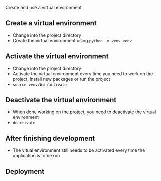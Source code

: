 Create and use a virtual environment

## Create a virtual environment
+ Change into the project directory
+ Create the virtual environment using `python -m venv venv`

## Activate the virtual environment
+ Change into the project directory
+ Activate the virtual environment every time you need to work on the project, install new packages or run the project
+ `source venv/bin/activate`

## Deactivate the virtual environment
+ When done working on the project, you need to deactivate the virtual environment
+ `deactivate`

## After finishing development
+ The vitual environment still needs to be activated every time the application is to be run

## Deployment
